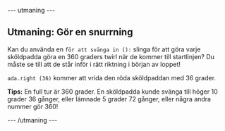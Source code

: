 \--- utmaning \---

## Utmaning: Gör en snurrning

Kan du använda en `för att svänga in ():` slinga för att göra varje sköldpadda göra en 360 graders twirl när de kommer till startlinjen? Du måste se till att de står inför i rätt riktning i början av loppet!

`ada.right (36)` kommer att vrida den röda sköldpaddan med 36 grader.

**Tips:** En full tur är 360 grader. En sköldpadda kunde svänga till höger 10 grader 36 gånger, eller lämnade 5 grader 72 gånger, eller några andra nummer gör 360!

\--- /utmaning \---